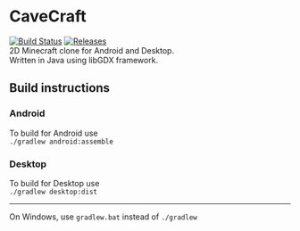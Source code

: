 # CaveCraft
[![Build Status](https://travis-ci.org/fredboy/cavecraft.svg?branch=master)](https://travis-ci.org/fredboy/cavecraft)
[![Releases](https://img.shields.io/github/release/fredboy/cavecraft.svg)](https://github.com/fredboy/cavecraft/releases/latest) <br>
2D Minecraft clone for Android and Desktop. <br>
Written in Java using libGDX framework. <br>
## Build instructions
### Android
To build for Android use <br>
`./gradlew android:assemble` <br>
### Desktop
To build for Desktop use <br>
`./gradlew desktop:dist` <br>
***
On Windows, use `gradlew.bat` instead of `./gradlew`

